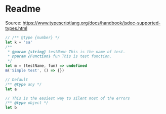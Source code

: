 # Readme

Source: https://www.typescriptlang.org/docs/handbook/jsdoc-supported-types.html

```js
// /** @type {number} */
let k = 'sa'
/**
 * @param {string} testName This is the name of test.
 * @param {Function} fun This is test function.
 */
let m = (testName, fun) => undefined
m('Simple test', () => {})
```

```js
// Default
/** @type any */
let a 

// This is the easiest way to silent most of the errors
/** @type object */
let b
```
